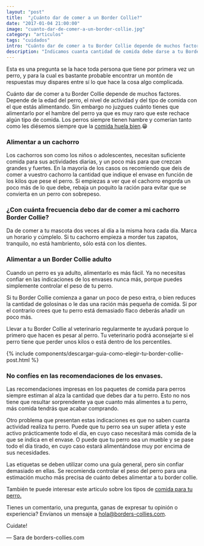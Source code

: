 ```yaml
---
layout: "post"
title:  "¿Cuánto dar de comer a un Border Collie?"
date: "2017-01-04 21:00:00"
image: "cuanto-dar-de-comer-a-un-border-collie.jpg"
category: "articulos"
tags: "cuidados"
intro: "Cuánto dar de comer a tu Border Collie depende de muchos factores. Depende de la edad del perro, el nivel de actividad y del tipo de comida con el que estás alimentando. Sin embargo no juzgues cuánto tienes que alimentarlo por el hambre del perro ya..."
description: "Indicamos cuanta cantidad de comida debe darse a tu Border Collie para que este correctamente alimentado"
---
```


Esta es una  pregunta se la hace toda persona que tiene por primera vez un perro, y para la cual es bastante probable encontrar un montón de respuestas muy dispares entre sí lo que hace la cosa algo complicada.

Cuánto dar de comer a tu Border Collie depende de muchos factores. Depende de la edad del perro, el nivel de actividad y del tipo de comida con el que estás alimentando. Sin embargo no juzgues cuánto tienes que alimentarlo por el hambre del perro ya que es muy raro que este rechace algún tipo de comida. Los perros siempre tienen hambre y  comerían tanto como les diésemos siempre que la <a href="{{ site.url }}/alimentos-toxicos-para-tu-border-collie/">comida huela bien</a>.😁

<h3>Alimentar a un cachorro</h3>

Los cachorros son como los niños o adolescentes, necesitan suficiente comida para sus actividades diarias, y un poco más para que crezcan grandes y fuertes.
En la mayoría de los casos os recomiendo que deis de comer a vuestro cachorro la cantidad que indique el envase en función de los kilos que pese el perro. Si empiezas a ver que el cachorro engorda un poco más de lo que debe, rebaja un poquito la ración para evitar que se convierta en un perro con sobrepeso.

<h3>¿Con cuánta frecuencia debo dar de comer a mi cachorro Border Collie?</h3>

Da de comer a tu mascota dos veces al día a la misma hora cada día. Marca un horario y cúmplelo. Si tu cachorro empieza a morder tus zapatos, tranquilo, no está hambriento, sólo está con los dientes.

<h3>Alimentar a un Border Collie adulto</h3>

Cuando un perro es ya adulto, alimentarlo es más fácil. Ya no necesitas confiar en las indicaciones de los envases nunca más, porque puedes simplemente controlar el peso de tu perro.

Si tu Border Collie comienza a ganar un poco de peso extra,  o bien reduces la cantidad de golosinas o le das una ración más pequeña de comida. Si por el contrario crees que tu perro está demasiado flaco deberás añadir un poco más.

Llevar a tu Border Collie al veterinario regularmente te ayudará porque lo primero que hacen es pesar al perro. Tu veterinario podrá aconsejarte si el perro tiene que perder unos kilos o está dentro de los percentiles.

{% include components/descargar-guia-como-elegir-tu-border-collie-post.html %}

<h3>No confíes en las recomendaciones de los envases.</h3>

Las recomendaciones impresas en los paquetes de comida para perros siempre estiman al alza la cantidad que debes dar a tu perro. Esto no nos tiene que resultar sorprendente ya que cuanto más alimentes a tu perro, más comida tendrás que acabar comprando.

Otro problema que presentan estas indicaciones es que no saben cuanta actividad realiza tu perro. Puede que tu perro sea un super atleta y este activo prácticamente todo el día, en cuyo caso necesitará más comida de la que se indica en el envase. O puede que tu perro sea un mueble y se pase todo el día tirado, en cuyo caso estará alimentándose muy por encima de sus necesidades.

Las etiquetas se deben utilizar como una guía general, pero sin confiar demasiado en ellas. Se recomienda controlar el peso del perro para una estimación mucho más precisa de cuánto debes alimentar a tu border collie.

También te puede interesar este articulo sobre los tipos de <a href="{{ site.url }}/comida-para-perros-pienso-seco-o-comida-en-lata/">comida para tu perro.</a>

Tienes un comentario, una pregunta, ganas de expresar tu opinión o experiencia? Envíanos un mensaje a hola@borders-collies.com.

Cuidate!

— Sara de borders-collies.com

